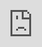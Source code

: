 Title: Simple django deployment part six: domain setup
Description: Setup your Django app's domain name
Slug: simple-django-deployment-6
Date: 2020-04-26 18:00
Category: Django

We're very nearly done deploying our Django app. There's just one more thing we should take care of.
Having a raw IP as our website address is kind of yucky, isn't it?
You're not going to ask your friend, boss, or mum to visit 23.231.147.88 to check out your cool new Django app.
You want a domain name like mycoolwebsite.xyz! Let's finish up our deployment by setting up a domain for our web app.

Here we will learn how to:

- Buy a domain name
- Set up a Cloudflare reverse-proxy
- Adding our domain name to Django prod settings
- Test our setup

A quick note before we start - usually you would do this at the start of the process, right after you create your server,
because setting domain name records can take a long time. The reason we're doing it last in this guide is to make sure that you're confident that your app is working before we start fiddling with DNS. If you've never heard of DNS before, I did a short [blog post](https://mattsegal.dev/dns-for-noobs.html) that explains the basics.

### Buy a domain name

If you already own a domain name for your app your can skip this step.
To get a domain name we need to give someone some money.
We're going to go to [Namecheap](https://www.namecheap.com/) and buy a domain name. Why Namecheap?
Domain name registrars exist to sell domains and occasionally fuck you over by raising prices and trying to sell you crap that you don't need. They're generally a pain, so I did a Google search for "site:reddit.com best domain seller", and the good people of Reddit seemed to hate Namecheap the least.

<div class="loom-embed"><iframe src="https://www.loom.com/embed/ac966d91b0c543cebf076dc0bd6f53cb" frameborder="0" webkitallowfullscreen mozallowfullscreen allowfullscreen style="position: absolute; top: 0; left: 0; width: 100%; height: 100%;"></iframe></div>

### Set up Cloudflare

We're going to use Cloudflare to set up our DNS records. I've written elsewhere on [why I like Cloudflare](https://mattsegal.dev/cloudflare-review.html). TLDR it's pretty easy to use and provides some nice bonus features like caching your static files, SSL encryption and analytics.

All requests to our domain (mycoolwebsite.xyz) are going to pass through Cloudflare's servers, which are running NGINX under the hood. This kind of set up is called a "[reverse proxy](https://en.wikipedia.org/wiki/Reverse_proxy)", because we have a "proxy" (Cloudflare), routing all incoming traffic to our server. This is in contrast to a "forward proxy", which deals will outbound traffic.

<div class="loom-embed"><iframe src="https://www.loom.com/embed/c4d7ae886c8944299ac19a7fd286ee96" frameborder="0" webkitallowfullscreen mozallowfullscreen allowfullscreen style="position: absolute; top: 0; left: 0; width: 100%; height: 100%;"></iframe></div>

... 30 minutes later ...

<div class="loom-embed"><iframe src="https://www.loom.com/embed/c19353063130409799a53a008fb1efee" frameborder="0" webkitallowfullscreen mozallowfullscreen allowfullscreen style="position: absolute; top: 0; left: 0; width: 100%; height: 100%;"></iframe></div>

### Next steps

Alright! We're done! Congratulations, you've deployed a Django app. Just as a quick recap, you've learned how to:

- Use ssh, scp and create SSH keys
- Create a cloud virtual machine
- Set up your cloud VM
- Configure your Django project for deployment
- Deploy your Django project to the server
- Run your web app using Gunicorn and Supervisor
- Set up server logging
- Automate the deployment, server setup and database backups
- Set up your web app's domain name plus SSL and caching using Cloudflare

Now I encourage you to take the things you've learned and write your own Django app and try deploying that.
It will probably break at some point, it always does, but I hope you're able to use the skills that you've
picked up in this guide to debug the problem and fix it.

You've got the basics down, but there is a lot of stuff you can learn about deploying Django and web apps in general.
Some things you might want to look into at some point:

- [Setting up Django logging in production](https://mattsegal.dev/file-logging-django.html)
- [Adding error monitoring](https://mattsegal.dev/sentry-for-django-error-monitoring.html)
- [Adding offline tasks](https://mattsegal.dev/offline-tasks.html)
- [Adding offline scheduled tasks](https://mattsegal.dev/simple-scheduled-tasks.html)
- Start using Git for deployments
- Try using Fabric for deployment scripting
- Implement "continuous delivery" using GitHub actions
- Try using PostgreSQL instead of SQLite
- Try using NGINX instead of (or in addition to) Cloudflare
- Try put your gunicorn server / Django app inside of Docker with Docker Swarm
- Try out media hosting in AWS S3
- Add automated unit tests to your deployment pipeline
- Secure your server fail2ban and a firewall
- Improve your server setup automation with Ansible
- Try a different cloud hosting provider, like AWS or Google Cloud

There's an endless list of stuff you can learn, and there's no need to do it all right now,
but it's there if you're interested.

If you have any feedback on this guide, or questions about the steps, you can email me at mattdsegal@gmail.com.

